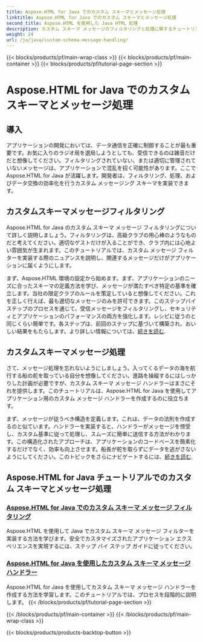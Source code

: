 ```yaml
---
title: Aspose.HTML for Java でのカスタム スキーマとメッセージ処理
linktitle: Aspose.HTML for Java でのカスタム スキーマとメッセージ処理
second_title: Aspose.HTML を使用した Java HTML 処理
description: カスタム スキーマ メッセージのフィルタリングと処理に関するチュートリアルで、Aspose.HTML for Java を習得する方法を学びます。カスタマイズされたアプリケーションの構築を開始します。
weight: 24
url: /ja/java/custom-schema-message-handling/
---
```


{{< blocks/products/pf/main-wrap-class >}}
{{< blocks/products/pf/main-container >}}
{{< blocks/products/pf/tutorial-page-section >}}

# Aspose.HTML for Java でのカスタム スキーマとメッセージ処理

## 導入

アプリケーションの開発においては、データ通信を正確に制御することが最も重要です。お気に入りのラジオ局を選局しようとしても、受信できるのは雑音だけだと想像してください。フィルタリングされていない、または適切に管理されていないメッセージは、アプリケーションで混乱を招く可能性があります。ここで Aspose.HTML for Java が活躍します。開発者は、フィルタリング、処理、およびデータ交換の効率化を行うカスタム メッセージング スキーマを実装できます。

## カスタムスキーマメッセージフィルタリング

Aspose.HTML for Java のカスタム スキーマ メッセージ フィルタリングについて詳しく説明しましょう。フィルタリングは、高級クラブの用心棒のようなものだと考えてください。適切なゲストだけが入ることができ、クラブ内には心地よい雰囲気が生まれます。このチュートリアルでは、カスタム メッセージ フィルターを実装する際のニュアンスを説明し、関連するメッセージだけがアプリケーションに届くようにします。

まず、Aspose.HTML 環境の設定から始めます。まず、アプリケーションのニーズに合ったスキーマの定義方法を学び、メッセージが満たすべき特定の基準を確立します。当社の限定クラブのルールを策定していると想像してください。これを正しく行えば、最も適切なメッセージのみを許可できます。このステップバイステップのプロセスを通じて、受信メッセージをフィルタリングし、セキュリティとアプリケーションのパフォーマンスの両方を強化します。レシピに従うのと同じくらい簡単です。各ステップは、前回のステップに基づいて構築され、おいしい結果をもたらします。より詳しい情報については、[続きを読む](./custom-schema-message-filter/).

## カスタムスキーマメッセージ処理

さて、メッセージ処理を忘れないようにしましょう。入ってくるデータの海を航行する船の舵を取っている自分を想像してください。進路を操縦するにはしっかりした計画が必要ですが、カスタム スキーマ メッセージ ハンドラーはまさにそれを提供します。このチュートリアルは、Aspose.HTML for Java を使用してアプリケーション用のカスタム メッセージ ハンドラーを作成するのに役立ちます。

まず、メッセージが従うべき構造を定義します。これは、データの法則を作成するのと似ています。ハンドラーを実装すると、ハンドラーがメッセージを傍受し、カスタム基準に従って処理し、スムーズに簡単に送信する方法がわかります。この構造化されたアプローチは、アプリケーションのコードベースを簡素化するだけでなく、効率も向上させます。船長が舵を取らずにデータを逃がさないようにしてください。このトピックをさらにナビゲートするには、[続きを読む](./custom-schema-message-handler/).

## Aspose.HTML for Java チュートリアルでのカスタム スキーマとメッセージ処理
### [Aspose.HTML for Java でのカスタム スキーマ メッセージ フィルタリング](./custom-schema-message-filter/)
Aspose.HTML を使用して Java でカスタム スキーマ メッセージ フィルターを実装する方法を学びます。安全でカスタマイズされたアプリケーション エクスペリエンスを実現するには、ステップ バイ ステップ ガイドに従ってください。
### [Aspose.HTML for Java を使用したカスタム スキーマ メッセージ ハンドラー](./custom-schema-message-handler/)
Aspose.HTML for Java を使用してカスタム スキーマ メッセージ ハンドラーを作成する方法を学習します。このチュートリアルでは、プロセスを段階的に説明します。
{{< /blocks/products/pf/tutorial-page-section >}}

{{< /blocks/products/pf/main-container >}}
{{< /blocks/products/pf/main-wrap-class >}}

{{< blocks/products/products-backtop-button >}}
